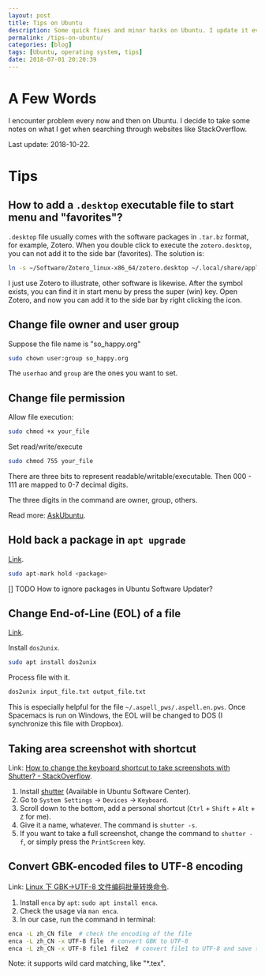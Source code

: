 ```yaml
---
layout: post
title: Tips on Ubuntu
description: Some quick fixes and minor hacks on Ubuntu. I update it every now and then.
permalink: /tips-on-ubuntu/
categories: [blog]
tags: [Ubuntu, operating system, tips]
date: 2018-07-01 20:20:39 
---
```


# A Few Words

I encounter problem every now and then on Ubuntu. I decide to take some notes on what I get when searching through websites like StackOverflow.

Last update: 2018-10-22.

# Tips

## How to add a `.desktop` executable file to start menu and "favorites"?

`.desktop` file usually comes with the software packages in `.tar.bz` format, for example, Zotero. When you double click to execute the `zotero.desktop`, you can not add it to the side bar (favorites). The solution is:

```sh
ln -s ~/Software/Zotero_linux-x86_64/zotero.desktop ~/.local/share/applications
```

I just use Zotero to illustrate, other software is likewise. After the symbol exists, you can find it in start menu by press the super (win) key. Open Zotero, and now you can add it to the side bar by right clicking the icon.

## Change file owner and user group

Suppose the file name is "so\_happy.org"

```sh
sudo chown user:group so_happy.org
```

The `userhao` and `group` are the ones you want to set.

## Change file permission

Allow file execution:

```sh
sudo chmod +x your_file
```

Set read/write/execute

```sh
sudo chmod 755 your_file
```

There are three bits to represent readable/writable/executable. Then 000 - 111 are mapped to 0-7 decimal digits.

The three digits in the command are owner, group, others.

Read more: [AskUbuntu](https://askubuntu.com/q/932713).

## Hold back a package in `apt upgrade`

[Link](https://askubuntu.com/questions/99774/exclude-packages-from-apt-get-upgrade).

```sh
sudo apt-mark hold <package>
```

[] TODO How to ignore packages in Ubuntu Software Updater?

## Change End-of-Line (EOL) of a file

[Link](https://askubuntu.com/questions/803162/how-to-change-windows-line-ending-to-unix-version).

Install `dos2unix`.

```sh
sudo apt install dos2unix
```

Process file with it.

```sh
dos2unix input_file.txt output_file.txt
```

This is especially helpful for the file `~/.aspell_pws/.aspell.en.pws`. Once Spacemacs is run on Windows, the EOL will be changed to DOS (I synchronize this file with Dropbox).

## Taking area screenshot with shortcut

Link: [How to change the keyboard shortcut to take screenshots with Shutter? - StackOverflow](https://askubuntu.com/questions/456985/how-to-change-the-keyboard-shortcut-to-take-screenshots-with-shutter).

1.  Install [shutter](http://shutter-project.org/downloads/) (Available in Ubuntu Software Center).
2.  Go to `System Settings` -> `Devices` -> `Keyboard`.
3.  Scroll down to the bottom, add a personal shortcut (`Ctrl` + `Shift` + `Alt` + `Z` for me).
4.  Give it a name, whatever. The command is `shutter -s`.
5.  If you want to take a full screenshot, change the command to `shutter -f`, or simply press the `PrintScreen` key.

## Convert GBK-encoded files to UTF-8 encoding

Link: [Linux 下 GBK->UTF-8 文件编码批量转换命令](https://blog.csdn.net/a280606790/article/details/8504133).

1.  Install `enca` by `apt`: `sudo apt install enca`.
2.  Check the usage via `man enca`.
3.  In our case, run the command in terminal:

```sh
enca -L zh_CN file  # check the encoding of the file
enca -L zh_CN -x UTF-8 file  # convert GBK to UTF-8
enca -L zh_CN -x UTF-8 file1 file2  # convert file1 to UTF-8 and save to file2
```

Note: it supports wild card matching, like "\*.tex".
